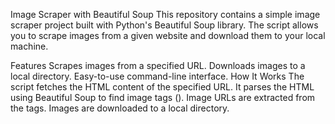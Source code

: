 Image Scraper with Beautiful Soup
This repository contains a simple image scraper project built with Python's Beautiful Soup library. The script allows you to scrape images from a given website and download them to your local machine.

Features
Scrapes images from a specified URL.
Downloads images to a local directory.
Easy-to-use command-line interface.
How It Works
The script fetches the HTML content of the specified URL.
It parses the HTML using Beautiful Soup to find image tags (<img>).
Image URLs are extracted from the tags.
Images are downloaded to a local directory.


